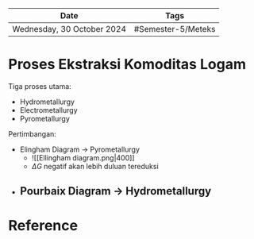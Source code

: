 | Date     | Tags         |
| -------- | ------------ |
| Wednesday, 30 October 2024 | #Semester-5/Meteks |

# Proses Ekstraksi Komoditas Logam
Tiga proses utama:
- Hydrometallurgy
- Electrometallurgy
- Pyrometallurgy

Pertimbangan:
- Elingham Diagram $\rightarrow$ Pyrometallurgy
	- ![[Ellingham diagram.png|400]]
	- $\Delta G$ negatif akan lebih duluan tereduksi
- Pourbaix Diagram $\rightarrow$ Hydrometallurgy
	- 

# Reference
